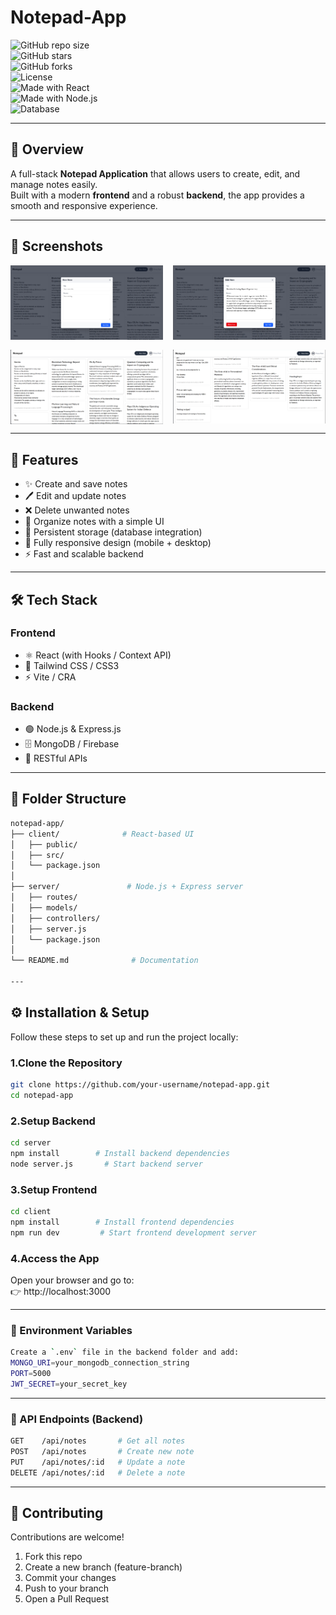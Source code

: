 # Notepad-App

![GitHub repo size](https://img.shields.io/github/repo-size/itz-Prince2022/notepad-app?color=blue)  
![GitHub stars](https://img.shields.io/github/stars/itz-Prince2022/notepad-app?style=social)  
![GitHub forks](https://img.shields.io/github/forks/itz-Prince2022/notepad-app?style=social)  
![License](https://img.shields.io/badge/License-MIT-green.svg)  
![Made with React](https://img.shields.io/badge/Made%20with-React-blue?logo=react)  
![Made with Node.js](https://img.shields.io/badge/Backend-Node.js-green?logo=node.js)  
![Database](https://img.shields.io/badge/Database-MongoDB-darkgreen?logo=mongodb)  

---

## 📌 Overview
A full-stack **Notepad Application** that allows users to create, edit, and manage notes easily.  
Built with a modern **frontend** and a robust **backend**, the app provides a smooth and responsive experience.  

---

## 📸 Screenshots

<div style="display: grid; grid-template-columns: auto auto; gap:1rem;">
  <img src="./screenshots/1.png" alt="Notepad App Banner"/> 
  <img src="./screenshots/2.png" alt="Notepad App Banner"/>
  <img src="./screenshots/3.png" alt="Notepad App Banner"/>
  <img src="./screenshots/4.png" alt="Notepad App Banner"/>
</div>


---

## 🚀 Features
- ✨ Create and save notes  
- 🖊️ Edit and update notes  
- ❌ Delete unwanted notes  
- 📂 Organize notes with a simple UI  
- 🔄 Persistent storage (database integration)  
- 📱 Fully responsive design (mobile + desktop)  
- ⚡ Fast and scalable backend  

---

## 🛠️ Tech Stack

### Frontend
- ⚛️ React (with Hooks / Context API)  
- 🎨 Tailwind CSS / CSS3  
- ⚡ Vite / CRA  

### Backend
- 🟢 Node.js & Express.js  
- 🗄️ MongoDB / Firebase  
- 🔐 RESTful APIs  

---

## 📂 Folder Structure
```bash
notepad-app/
├── client/              # React-based UI
│   ├── public/            
│   ├── src/               
│   └── package.json       
│
├── server/               # Node.js + Express server
│   ├── routes/            
│   ├── models/            
│   ├── controllers/       
│   ├── server.js          
│   └── package.json       
│
└── README.md              # Documentation

---
```

## ⚙️ Installation & Setup

Follow these steps to set up and run the project locally:

### 1.Clone the Repository
```bash
git clone https://github.com/your-username/notepad-app.git
cd notepad-app
```

### 2.Setup Backend
```bash
cd server
npm install        # Install backend dependencies
node server.js       # Start backend server
```

### 3.Setup Frontend
```bash
cd client
npm install        # Install frontend dependencies
npm run dev         # Start frontend development server
```

### 4.Access the App
Open your browser and go to:  
👉 http://localhost:3000

---

### 🔑 Environment Variables
```bash
Create a `.env` file in the backend folder and add:
MONGO_URI=your_mongodb_connection_string
PORT=5000
JWT_SECRET=your_secret_key
```

---

### 📌 API Endpoints (Backend)
```bash
GET    /api/notes       # Get all notes
POST   /api/notes       # Create new note
PUT    /api/notes/:id   # Update a note
DELETE /api/notes/:id   # Delete a note
```

---

## 🤝 Contributing

Contributions are welcome!  
1. Fork this repo  
2. Create a new branch (feature-branch)  
3. Commit your changes
4. Push to your branch
5. Open a Pull Request
